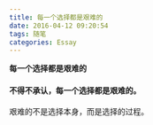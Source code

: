 ```yaml
---
title: 每一个选择都是艰难的
date: 2016-04-12 09:20:54
tags: 随笔
categories: Essay
---
```

**每一个选择都是艰难的**
<!-- more -->

#### 不得不承认，每一个选择都是艰难的。
艰难的不是选择本身，而是选择的过程。

